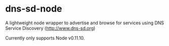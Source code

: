 dns-sd-node
===========

A lightweight node wrapper to advertise and browse for services using DNS Service Discovery (http://www.dns-sd.org)

Currently only supports Node v0.11.10.